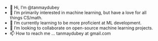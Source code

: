 - 👋 Hi, I’m @tanmaydubey
- 👀 I’m primarily interested in machine learning, but have a love for all things CS/math.
- 🌱 I’m currently learning to be more proficient at ML development.
- 💞️ I’m looking to collaborate on open-source machine learning projects.
- 📫 How to reach me ... tanmaydubey at gmail.com

<!---
tanmaydubey/tanmaydubey is a ✨ special ✨ repository because its `README.md` (this file) appears on your GitHub profile.
You can click the Preview link to take a look at your changes.
--->
